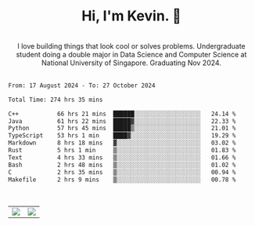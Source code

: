 <!--
**kevin-pek/kevin-pek** is a ✨ _special_ ✨ repository because its `README.md` (this file) appears on your GitHub profile.

Here are some ideas to get you started:

- 🔭 I’m currently working on ...
- 🌱 I’m currently learning ...
- 👯 I’m looking to collaborate on ...
- 🤔 I’m looking for help with ...
- 💬 Ask me about ...
- 📫 How to reach me: ...
- 😄 Pronouns: ...
- ⚡ Fun fact: ...
-->
<div align="center">
  <h1>Hi, I'm Kevin. 👋</h1>
  <br />
  I love building things that look cool or solves problems. Undergraduate student doing a double major in Data Science and Computer Science at National University of Singapore. Graduating Nov 2024.
</div>
<br />
<!--START_SECTION:waka-->

```txt
From: 17 August 2024 - To: 27 October 2024

Total Time: 274 hrs 35 mins

C++           66 hrs 21 mins  ██████░░░░░░░░░░░░░░░░░░░   24.14 %
Java          61 hrs 22 mins  █████▓░░░░░░░░░░░░░░░░░░░   22.33 %
Python        57 hrs 45 mins  █████▒░░░░░░░░░░░░░░░░░░░   21.01 %
TypeScript    53 hrs 1 min    ████▓░░░░░░░░░░░░░░░░░░░░   19.29 %
Markdown      8 hrs 18 mins   ▓░░░░░░░░░░░░░░░░░░░░░░░░   03.02 %
Rust          5 hrs 1 min     ▒░░░░░░░░░░░░░░░░░░░░░░░░   01.83 %
Text          4 hrs 33 mins   ▒░░░░░░░░░░░░░░░░░░░░░░░░   01.66 %
Bash          2 hrs 48 mins   ▒░░░░░░░░░░░░░░░░░░░░░░░░   01.02 %
C             2 hrs 35 mins   ▒░░░░░░░░░░░░░░░░░░░░░░░░   00.94 %
Makefile      2 hrs 9 mins    ▒░░░░░░░░░░░░░░░░░░░░░░░░   00.78 %
```

<!--END_SECTION:waka-->
<br />
<table width="100%">
  <tr>
    <td align="left" width="50%">
      <img src="https://github-readme-stats-kevin-pek.vercel.app/api?username=kevin-pek&include_all_commits=true&count_private=true&theme=rose_pine" />
    </td>
    <td align="right" width="50%">
      <img src="https://github-readme-stats-kevin-pek.vercel.app/api/top-langs?username=kevin-pek&langs_count=10&hide_progress=true&theme=rose_pine" />
    </td>
  </tr>
</table>
